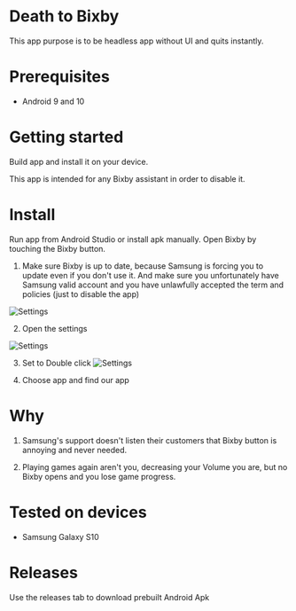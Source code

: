 # Death to Bixby

This app purpose is to be headless app without UI and quits instantly.

# Prerequisites

- Android 9 and 10

# Getting started

Build app and install it on your device.

This app is intended for any Bixby assistant in order to disable it.

# Install

Run app from Android Studio or install apk manually.
Open Bixby by touching the Bixby button.

1. Make sure Bixby is up to date, because Samsung is forcing you to update
even if you don't use it.
And make sure you unfortunately have Samsung valid account and you have
unlawfully accepted the term and policies (just to disable the app) 

![Settings](docs/BixbyVoiceMain.jpg)


2. Open the settings

![Settings](docs/BixbyVoiceSettings.jpg)

3. Set to Double click
![Settings](docs/BixbyVoiceBixbyKey.jpg)

4. Choose app and find our app

# Why

1. Samsung's support doesn't listen their customers that Bixby button is
annoying and never needed.

2. Playing games again aren't you, decreasing your Volume you are,
but no Bixby opens and you lose game progress.

# Tested on devices

- Samsung Galaxy S10

# Releases

Use the releases tab to download prebuilt Android Apk
